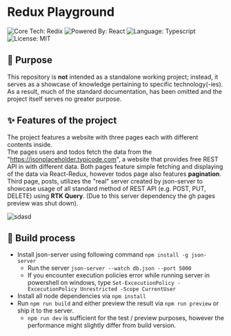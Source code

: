 # Redux Playground

![Core Tech: Redix](https://img.shields.io/badge/core_technology-redux-darkmagenta?logo=redux&link=https%3A%2F%2Freact.dev%2F)
![Powered By: React](https://img.shields.io/badge/powered_by-react-lightblue?logo=react&link=https%3A%2F%2Freact.dev%2F)
![Language: Typescript](https://img.shields.io/badge/language-typescript-blue?logo=typescript&link=https%3A%2F%2Fwww.typescriptlang.org%2F)
![License: MIT](https://img.shields.io/badge/license-MIT-brightgreen.svg?style=flat&logo=license)

## 🎯 Purpose

This repository is **not** intended as a standalone working project;
instead, it serves as a showcase of knowledge pertaining to specific
technology(-ies). As a result, much of the standard documentation, 
has been omitted and the project itself serves no greater purpose.

## ✨ Features of the project

The project features a website with three pages each with different contents inside.
<br/>
The pages users and todos fetch the data from the "https://jsonplaceholder.typicode.com", a website
that provides free REST API in with different data. Both pages feature simple fetching and displaying
of the data via React-Redux, however todos page also features **pagination**.
<br/>
Third page, posts, utilizes the "real" server created by json-server to showcase usage of all standard
method of REST API (e.g. POST, PUT, DELETE) using **RTK Query**. (Due to this server dependency the
gh pages preview was shut down).

![sdasd](https://i.ibb.co/8XNkX2z/image.png)

## 🔨 Build process

- Install json-server using following command ```npm install -g json-server```
  - Run the server ```json-server --watch db.json --port 5000```
  - If you encounter execution policies error while running server in powershell on windows, type ```Set-ExcecutionPolicy -ExcecutionPolicy Unrestricted -Scope CurrentUser```
- Install all node dependencies via ```npm install```
- Run ```npm run build``` and either preview the result via ```npm run preview``` or ship it to the server.
  - ```npm run dev``` is sufficient for the test / preview purposes, however the performance might slightly differ
  from build version.

[//]: # "Set-ExcecutionPolicy -ExcecutionPolicy Unrestricted -Scope CurrentUser"